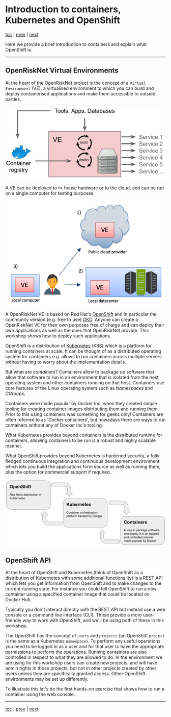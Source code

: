 # Introduction to containers, Kubernetes and OpenShift

[toc](../README.md) | [prev](../setup/README.md) | [next](../exercise-a/README.md)

Here we provide a brief introduction to containers and explain what OpenShift is. 

---

## OpenRiskNet Virtual Environments

At the heart of the OpenRiskNet project is the concept of a `Virtual Environment` (VE), a virtualised environment
to which you can build and deploy containerised applications and make them accessible to outside parties.

![ORN VE 1](ve-1.png)

A VE can be deployed to in-house hardware or to the cloud, and can be run on a single computer for testing purposes.

![ORN VE 2](ve-2.png)

A OpenRiskNet VE is based on Red Hat's [OpenShift](https://www.openshift.com/) and in particular the community version
(e.g. free to use) [OKD](https://www.okd.io/). Anyone can create a OpenRiskNet VE for their own purposes free of charge
and can deploy their own applications as well as the ones that OpenRiskNet provide. This workshop shows how to deploy such
applications.

OpenShift is a distribution of [Kubernetes](https://kubernetes.io/) (K8S) which is a platform for running containers at
scale. It can be thought of as a distributed operating system for containers e.g. allows to run containers across multiple
servers without having to worry about the implementation details.

But what are *containers*? Containers allow to package up software that allow that software to run in an environment that is
isolated from the host operating system and other containers running on that host. Containers use core features of the Linux 
operating system such as *Namespaces* and *CGroups*.

Containers were made popular by Docker Inc, when they created simple tooling for
creating container images distributing them and running them.
Prior to this using containers was something for geeks only!
Containers are often referred to as 'Docker containers', but nowadays
there are ways to run containers without any of Docker Inc's tooling.

What Kubernetes provides beyond containers is the distributed runtime for
containers, allowing containers to be run is a robust and highly scalable
manner.

What OpenShift provides beyond Kubernetes is hardened security, a fully
fledged continuous integration and continuous development
environment which lets you build the applications form source as well as
running them, plus the option for commercial support if required. 

![openshift-k8s-containers](openshift-k8s-containers.png)

## OpenShift API

At the heart of OpenShift and Kubernetes (think of OpenShift as a distribution of Kubernetes with some additional functionality)
is a REST API which lets you get information from OpenShift and to make changes to the current running state. For instance you
could tell OpenShift to run a new container using a specified container image that could be located on Docker Hub.

Typically you don't interact directly with the REST API but instead use a web console or a command line interface (CLI). These
provide a more user-friendly way to work with OpenShift, and we'll be using both of these in this workshop.

The OpenShift has the concept of `users` and `projects` (an OpenShift `project` is the same as a Kubernetes `namespace`). To perform
any useful operations you need to be logged in as a user and for that user to have the appropriate permissions to perform the
operations. Running containers are also controlled in respect to what they are allowed to do.
In the environment we are using for this workshop users can create new projects, and will have admin rights
in those projects, but not in other projects created by other users unless they are specifically
granted access. Other OpenShift environments may be set up differently.

To illustrate this let's do the first hands-on exercise that shows how to run a container using the web console.

---

[toc](../README.md) | [prev](../setup/README.md) | [next](../exercise-a/README.md)
